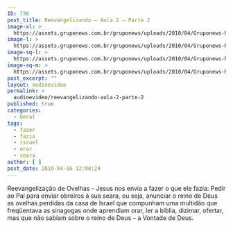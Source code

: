 ```yaml
---
ID: 736
post_title: Reevangelizando – Aula 2 – Parte 2
image-xl: >
  https://assets.gruponews.com.br/gruponews/uploads/2010/04/Gruponews-ReevangelizandoAula2Parte2423-260.jpg
image-l: >
  https://assets.gruponews.com.br/gruponews/uploads/2010/04/Gruponews-ReevangelizandoAula2Parte2423-260.jpg
image-sq-l: >
  https://assets.gruponews.com.br/gruponews/uploads/2010/04/Gruponews-ReevangelizandoAula2Parte2423-260.jpg
image-sq-m: >
  https://assets.gruponews.com.br/gruponews/uploads/2010/04/Gruponews-ReevangelizandoAula2Parte2423-260.jpg
post_excerpt: ""
layout: audioevideo
permalink: >
  audioevideo/reevangelizando-aula-2-parte-2
published: true
categories:
  - Geral
tags:
  - fazer
  - fazia
  - israel
  - orar
  - seara
author: [ ]
post_date: 2010-04-16 12:00:24
---
```

Reevangelização de Ovelhas - Jesus nos envia a fazer o que ele fazia: Pedir ao Pai para enviar obreiros à sua seara, ou seja, anunciar o reino de Deus as ovelhas perdidas da casa de Israel que compunham uma multidão que freqüentava as sinagogas onde aprendiam orar, ler a bíblia, dizimar, ofertar, mas que não sabiam sobre o reino de Deus – a Vontade de Deus.